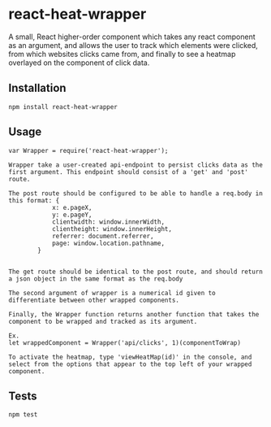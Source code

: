react-heat-wrapper
=========

A small, React higher-order component which takes any react component as an argument, and allows the user to track which elements were clicked, from which websites clicks came from, and finally to see a heatmap overlayed on the component of click data.

## Installation

  `npm install react-heat-wrapper`

## Usage

    var Wrapper = require('react-heat-wrapper');

    Wrapper take a user-created api-endpoint to persist clicks data as the first argument. This endpoint should consist of a 'get' and 'post' route.

    The post route should be configured to be able to handle a req.body in this format: {
				x: e.pageX,
				y: e.pageY,
				clientwidth: window.innerWidth,
				clientheight: window.innerHeight,
				referrer: document.referrer,
				page: window.location.pathname,
			}


    The get route should be identical to the post route, and should return a json object in the same format as the req.body

    The second argument of wrapper is a numerical id given to differentiate between other wrapped components.

    Finally, the Wrapper function returns another function that takes the component to be wrapped and tracked as its argument.

    Ex.
    let wrappedComponent = Wrapper('api/clicks', 1)(componentToWrap)

    To activate the heatmap, type 'viewHeatMap(id)' in the console, and select from the options that appear to the top left of your wrapped component.


## Tests

  `npm test`
